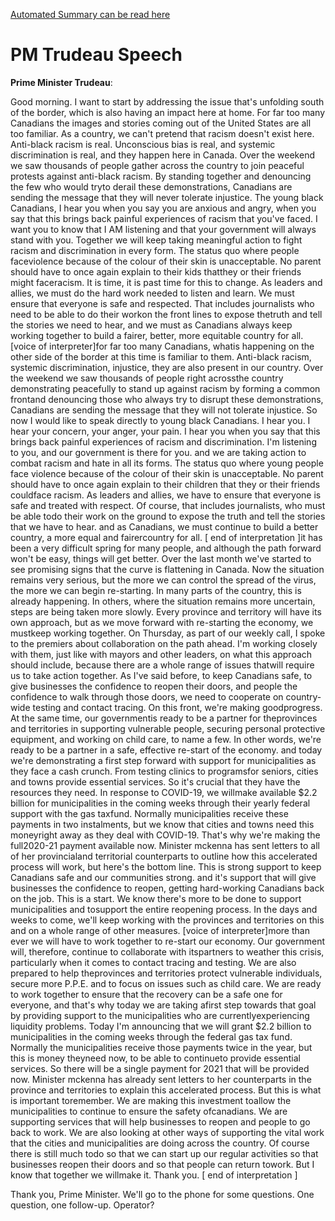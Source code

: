 [Automated Summary can be read here](./trudeau_summary.md)

# PM Trudeau Speech



**Prime Minister Trudeau**:

Good morning.
I want to start by addressing the issue that's unfolding south of the border, which is also having an impact here at home.
For far too many Canadians the images and stories coming out of the United States are all too familiar.
As a country, we can't pretend that racism doesn't exist here.
Anti-black racism is real.
Unconscious bias is real, and systemic discrimination is real, and they happen here in Canada.
Over the weekend we saw thousands of people gather across the country to join peaceful protests against anti-black racism.
By standing together and denouncing the few who would tryto derail these demonstrations, Canadians are sending the message that they will never tolerate injustice.
The young black Canadians, I hear you when you say you are anxious and angry, when you say that this brings back painful experiences of racism that you've faced.
I want you to know that I AM listening and that your government will always stand with you.
Together we will keep taking meaningful action to fight racism and discrimination in every form.
The status quo where people faceviolence because of the colour of their skin is unacceptable.
No parent should have to once again explain to their kids thatthey or their friends might faceracism.
It is time, it is past time for this to change.
As leaders and allies, we must do the hard work needed to listen and learn.
We must ensure that everyone is safe and respected.
That includes journalists who need to be able to do their workon the front lines to expose thetruth and tell the stories we need to hear, and we must as Canadians always keep working together to build a fairer, better, more equitable country for all.
[voice of interpreter]for far too many Canadians, whatis happening on the other side of the border at this time is familiar to them.
Anti-black racism, systemic discrimination, injustice, they are also present in our country.
Over the weekend we saw thousands of people right acrossthe country demonstrating peacefully to stand up against racism by forming a common frontand denouncing those who always try to disrupt these demonstrations, Canadians are sending the message that they will not tolerate injustice.
So now I would like to speak directly to young black Canadians.
I hear you.
I hear your concern, your anger, your pain.
I hear you when you say that this brings back painful experiences of racism and discrimination.
I'm listening to you, and our government is there for you.
and we are taking action to combat racism and hate in all its forms.
The status quo where young people face violence because of the colour of their skin is unacceptable.
No parent should have to once again explain to their children that they or their friends couldface racism.
As leaders and allies, we have to ensure that everyone is safe and treated with respect.
Of course, that includes journalists, who must be able todo their work on the ground to expose the truth and tell the stories that we have to hear.
and as Canadians, we must continue to build a better country, a more equal and fairercountry for all.
[ end of interpretation ]it has been a very difficult spring for many people, and although the path forward won't be easy, things will get better.
Over the last month we've started to see promising signs that the curve is flattening in Canada.
Now the situation remains very serious, but the more we can control the spread of the virus, the more we can begin re-starting.
In many parts of the country, this is already happening.
In others, where the situation remains more uncertain, steps are being taken more slowly.
Every province and territory will have its own approach, but as we move forward with re-starting the economy, we mustkeep working together.
On Thursday, as part of our weekly call, I spoke to the premiers about collaboration on the path ahead.
I'm working closely with them, just like with mayors and other leaders, on what this approach should include, because there are a whole range of issues thatwill require us to take action together.
As I've said before, to keep Canadians safe, to give businesses the confidence to reopen their doors, and people the confidence to walk through those doors, we need to cooperate on country-wide testing and contact tracing.
On this front, we're making goodprogress.
At the same time, our governmentis ready to be a partner for theprovinces and territories in supporting vulnerable people, securing personal protective equipment, and working on child care, to name a few.
In other words, we're ready to be a partner in a safe, effective re-start of the economy.
and today we're demonstrating a first step forward with support for municipalities as they face a cash crunch.
From testing clinics to programsfor seniors, cities and towns provide essential services.
So it's crucial that they have the resources they need.
In response to COVID-19, we willmake available $2.2 billion for municipalities in the coming weeks through their yearly federal support with the gas taxfund.
Normally municipalities receive these payments in two instalments, but we know that cities and towns need this moneyright away as they deal with COVID-19. That's why we're making the full2020-21 payment available now.
Minister mckenna has sent letters to all of her provincialand territorial counterparts to outline how this accelerated process will work, but here's the bottom line.
This is strong support to keep Canadians safe and our communities strong.
and it's support that will give businesses the confidence to reopen, getting hard-working Canadians back on the job.
This is a start.
We know there's more to be done to support municipalities and tosupport the entire reopening process.
In the days and weeks to come, we'll keep working with the provinces and territories on this and on a whole range of other measures.
[voice of interpreter]more than ever we will have to work together to re-start our economy.
Our government will, therefore, continue to collaborate with itspartners to weather this crisis, particularly when it comes to contact tracing and testing.
We are also prepared to help theprovinces and territories protect vulnerable individuals, secure more P.P.E. and to focus on issues such as child care.
We are ready to work together to ensure that the recovery can be a safe one for everyone, and that's why today we are taking afirst step towards that goal by providing support to the municipalities who are currentlyexperiencing liquidity problems.
Today I'm announcing that we will grant $2.2 billion to municipalities in the coming weeks through the federal gas tax fund.
Normally the municipalities receive those payments twice in the year, but this is money theyneed now, to be able to continueto provide essential services.
So there will be a single payment for 2021 that will be provided now.
Minister mckenna has already sent letters to her counterparts in the province and territories to explain this accelerated process.
But this is what is important toremember.
We are making this investment toallow the municipalities to continue to ensure the safety ofcanadians.
We are supporting services that will help businesses to reopen and people to go back to work.
We are also looking at other ways of supporting the vital work that the cities and municipalities are doing across the country.
Of course there is still much todo so that we can start up our regular activities so that businesses reopen their doors and so that people can return towork.
But I know that together we willmake it. Thank you.
[ end of interpretation ]



Thank you, Prime Minister.
We'll go to the phone for some questions.
One question, one follow-up. Operator?

